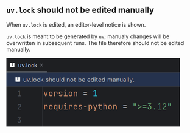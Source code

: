 ## `uv.lock` should not be edited manually

When `uv.lock` is edited, an editor-level notice is shown.

`uv.lock` is meant to be generated by `uv`;
manualy changes will be overwritten in subsequent runs.
The file therefore should not be edited manually.

![](../assets/uv-inspections-uv-lock-editing-notice.png)

